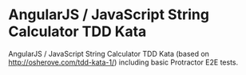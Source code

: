 # AngularJS / JavaScript String Calculator TDD Kata
AngularJS / JavaScript String Calculator TDD Kata (based on http://osherove.com/tdd-kata-1/) including basic Protractor E2E tests.
